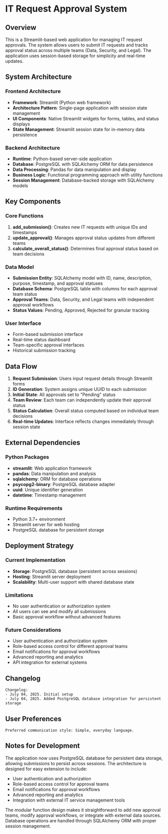 # IT Request Approval System

## Overview

This is a Streamlit-based web application for managing IT request approvals. The system allows users to submit IT requests and tracks approval status across multiple teams (Data, Security, and Legal). The application uses session-based storage for simplicity and real-time updates.

## System Architecture

### Frontend Architecture
- **Framework**: Streamlit (Python web framework)
- **Architecture Pattern**: Single-page application with session state management
- **UI Components**: Native Streamlit widgets for forms, tables, and status displays
- **State Management**: Streamlit session state for in-memory data persistence

### Backend Architecture
- **Runtime**: Python-based server-side application
- **Database**: PostgreSQL with SQLAlchemy ORM for data persistence
- **Data Processing**: Pandas for data manipulation and display
- **Business Logic**: Functional programming approach with utility functions
- **Session Management**: Database-backed storage with SQLAlchemy models

## Key Components

### Core Functions
1. **add_submission()**: Creates new IT requests with unique IDs and timestamps
2. **update_approval()**: Manages approval status updates from different teams
3. **calculate_overall_status()**: Determines final approval status based on team decisions

### Data Model
- **Submission Entity**: SQLAlchemy model with ID, name, description, purpose, timestamp, and approval statuses
- **Database Schema**: PostgreSQL table with columns for each approval team status
- **Approval Teams**: Data, Security, and Legal teams with independent approval workflows
- **Status Values**: Pending, Approved, Rejected for granular tracking

### User Interface
- Form-based submission interface
- Real-time status dashboard
- Team-specific approval interfaces
- Historical submission tracking

## Data Flow

1. **Request Submission**: Users input request details through Streamlit forms
2. **ID Generation**: System assigns unique UUID to each submission
3. **Initial State**: All approvals set to "Pending" status
4. **Team Review**: Each team can independently update their approval status
5. **Status Calculation**: Overall status computed based on individual team decisions
6. **Real-time Updates**: Interface reflects changes immediately through session state

## External Dependencies

### Python Packages
- **streamlit**: Web application framework
- **pandas**: Data manipulation and analysis
- **sqlalchemy**: ORM for database operations
- **psycopg2-binary**: PostgreSQL database adapter
- **uuid**: Unique identifier generation
- **datetime**: Timestamp management

### Runtime Requirements
- Python 3.7+ environment
- Streamlit server for web hosting
- PostgreSQL database for persistent storage

## Deployment Strategy

### Current Implementation
- **Storage**: PostgreSQL database (persistent across sessions)
- **Hosting**: Streamlit server deployment
- **Scalability**: Multi-user support with shared database state

### Limitations
- No user authentication or authorization system
- All users can see and modify all submissions
- Basic approval workflow without advanced features

### Future Considerations
- User authentication and authorization system
- Role-based access control for different approval teams
- Email notifications for approval workflows
- Advanced reporting and analytics
- API integration for external systems

## Changelog

```
Changelog:
- July 04, 2025. Initial setup
- July 04, 2025. Added PostgreSQL database integration for persistent storage
```

## User Preferences

```
Preferred communication style: Simple, everyday language.
```

## Notes for Development

The application now uses PostgreSQL database for persistent data storage, allowing submissions to persist across sessions. The architecture is designed for easy extension to include:

- User authentication and authorization
- Role-based access control for approval teams
- Email notifications for approval workflows
- Advanced reporting and analytics
- Integration with external IT service management tools

The modular function design makes it straightforward to add new approval teams, modify approval workflows, or integrate with external data sources. Database operations are handled through SQLAlchemy ORM with proper session management.